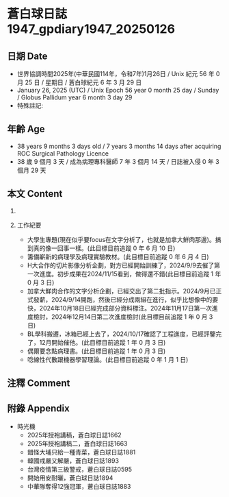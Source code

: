 [_metadata_:encoding]: - "utf-8"
[_metadata_:language]: - "zh-Hant-TW"
[_metadata_:fileformat]: - "markdown"
[_metadata_:MIME_type]: - "text/plain"
[_metadata_:markdown_version]: - "commonmark version 0.30"
[_metadata_:markdown_spec]: - "https://spec.commonmark.org/0.30/"

# 蒼白球日誌1947_gpdiary1947_20250126 #

## 日期 Date ##

* 世界協調時間2025年(中華民國114年，令和7年)1月26日 / Unix 紀元 56 年 0 月 25 日 / 星期日 / 蒼白球紀元 6 年 3 月 29 日
* January 26, 2025 (UTC) / Unix Epoch 56 year 0 month 25 day / Sunday / Globus Pallidum year 6 month 3 day 29
* 特殊註記:

## 年齡 Age ##

* 38 years 9 months 3 days old / 7 years 3 months 14 days after acquiring ROC Surgical Pathology Licence
* 38 歲 9 個月 3 天 / 成為病理專科醫師 7 年 3 個月 14 天 / 日誌被入侵 0 年 3 個月 29 天

## 本文 Content ##

1. 

2. 工作紀要

    - 大學生專題(現在似乎要focus在文字分析了，也就是加拿大鮮肉那邊)。搞到真的像一回事一樣。(此目標目前追蹤 0 年 6 月 10 日)
    - 籌備嶄新的病理學及病理實驗教材。(此目標目前追蹤 0 年 6 月 4 日)
    - H大合作的切片影像分析企劃，對方已經開始訓練了，2024/9/9去催了第一次進度。初步成果在2024/11/15看到，做得還不錯(此目標目前追蹤 1 年 0 月 3 日)
    - 加拿大鮮肉合作的文字分析企劃，已經交出了第二批指示。2024/9月已正式發薪，2024/9/14開跑，然後已經分成兩組在進行，似乎比想像中的要快，2024年10月18日已經完成部分資料標注。2024年11月17日第一次進度檢討，2024年12月14日第二次進度檢討(此目標目前追蹤 1 年 0 月 3 日)
    - BL學科搬遷，冰箱已經上去了，2024/10/17確認了工程進度，已經評鑒完了，12月開始催他。(此目標目前追蹤 1 年 0 月 3 日)
    - 偶爾要念點病理書。(此目標目前追蹤 1 年 0 月 3 日)
    - 唸線性代數跟機器學習理論。(此目標目前追蹤 0 年 1 月 1 日)

## 注釋 Comment ##


## 附錄 Appendix ##

* 時光機
    - 2025年授袍講稿，蒼白球日誌1662
    - 2025年授袍講稿二，蒼白球日誌1663
    - 錯怪大埔只給一種青菜，蒼白球日誌1881
    - 韓國戒嚴又解嚴，蒼白球日誌1893
    - 台灣疫情第三級警戒，蒼白球日誌0595
    - 開始用安耐曬，蒼白球日誌1894
    - 中華隊奪得12強冠軍，蒼白球日誌1883
